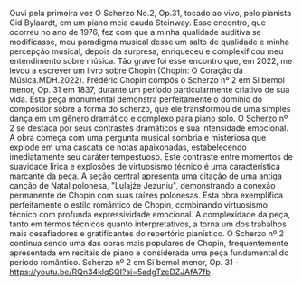 
Ouvi pela primeira vez O Scherzo No.2, Op.31, tocado ao vivo, pelo pianista Cid Bylaardt, em um piano meia cauda Steinway. Esse encontro, que ocorreu no ano de 1976,  fez com que a  minha qualidade auditiva se modificasse, meu paradigma musical desse um salto de qualidade e minha percepção musical, depois da surpresa,  enriqueceu e complexificou meu entendimento sobre música. Tão grave foi esse encontro que, em 2022, me levou a escrever um livro sobre Chopin (Chopin: O Coração da Música.MDH.2022). Frédéric Chopin compôs o Scherzo nº 2 em Si bemol menor, Op. 31 em 1837, durante um período particularmente criativo de sua vida. Esta peça monumental demonstra perfeitamente o domínio do compositor sobre a forma do scherzo, que ele transformou de uma simples dança em um gênero dramático e complexo para piano solo. O Scherzo nº 2 se destaca por seus contrastes dramáticos e sua intensidade emocional. A obra começa com uma pergunta musical sombria e misteriosa que explode em uma cascata de notas apaixonadas, estabelecendo imediatamente seu caráter tempestuoso. Este contraste entre momentos de suavidade lírica e explosões de virtuosismo técnico é uma característica marcante da peça. A seção central apresenta uma citação de uma antiga canção de Natal polonesa, "Lulajże Jezuniu", demonstrando a conexão permanente de Chopin com suas raízes polonesas. Esta obra exemplifica perfeitamente o estilo romântico de Chopin, combinando virtuosismo técnico com profunda expressividade emocional. A complexidade da peça, tanto em termos técnicos quanto interpretativos, a torna um dos trabalhos mais desafiadores e gratificantes do repertório pianístico. O Scherzo nº 2 continua sendo uma das obras mais populares de Chopin, frequentemente apresentada em recitais de piano e considerada uma peça fundamental do período romântico.
Scherzo nº 2 em Si bemol menor, Op. 31 -  https://youtu.be/RQn34klqSQI?si=5adgTzeDZJAfA7fb

